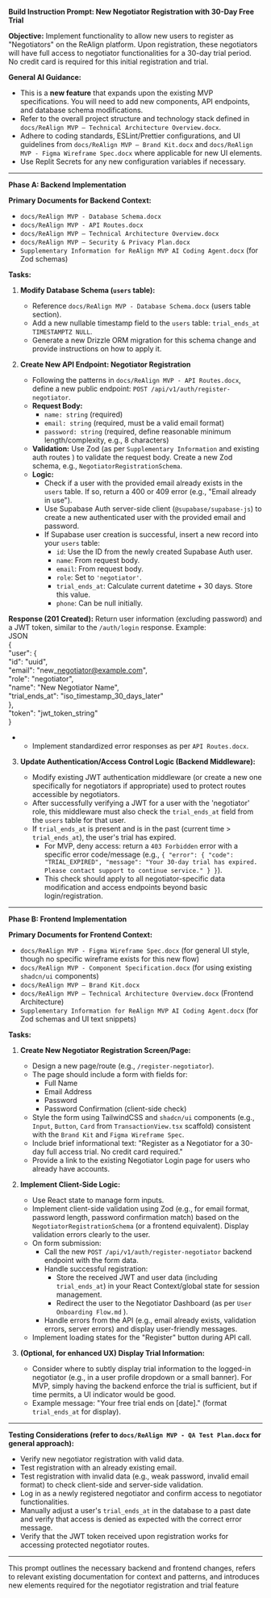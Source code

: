 **Build Instruction Prompt: New Negotiator Registration with 30-Day Free Trial**

**Objective:** Implement functionality to allow new users to register as "Negotiators" on the ReAlign platform. Upon registration, these negotiators will have full access to negotiator functionalities for a 30-day trial period. No credit card is required for this initial registration and trial.

**General AI Guidance:**

* This is a **new feature** that expands upon the existing MVP specifications. You will need to add new components, API endpoints, and database schema modifications.  
* Refer to the overall project structure and technology stack defined in `docs/ReAlign MVP – Technical Architecture Overview.docx`.  
* Adhere to coding standards, ESLint/Prettier configurations, and UI guidelines from `docs/ReAlign MVP – Brand Kit.docx` and `docs/ReAlign MVP - Figma Wireframe Spec.docx` where applicable for new UI elements.  
* Use Replit Secrets for any new configuration variables if necessary.

---

**Phase A: Backend Implementation**

**Primary Documents for Backend Context:**

* `docs/ReAlign MVP - Database Schema.docx`  
* `docs/ReAlign MVP - API Routes.docx`  
* `docs/ReAlign MVP – Technical Architecture Overview.docx`  
* `docs/ReAlign MVP – Security & Privacy Plan.docx`  
* `Supplementary Information for ReAlign MVP AI Coding Agent.docx` (for Zod schemas)

**Tasks:**

1. **Modify Database Schema (`users` table):**

   * Reference `docs/ReAlign MVP - Database Schema.docx` (users table section).  
   * Add a new nullable timestamp field to the `users` table: `trial_ends_at TIMESTAMPTZ NULL`.  
   * Generate a new Drizzle ORM migration for this schema change and provide instructions on how to apply it.  
2. **Create New API Endpoint: Negotiator Registration**

   * Following the patterns in `docs/ReAlign MVP - API Routes.docx`, define a new public endpoint: `POST /api/v1/auth/register-negotiator`.  
   * **Request Body:**  
     * `name: string` (required)  
     * `email: string` (required, must be a valid email format)  
     * `password: string` (required, define reasonable minimum length/complexity, e.g., 8 characters)  
   * **Validation:** Use Zod (as per `Supplementary Information` and existing auth routes ) to validate the request body. Create a new Zod schema, e.g., `NegotiatorRegistrationSchema`.  
   * **Logic:**  
     * Check if a user with the provided email already exists in the `users` table. If so, return a 400 or 409 error (e.g., "Email already in use").  
     * Use Supabase Auth server-side client (`@supabase/supabase-js`) to create a new authenticated user with the provided email and password.  
     * If Supabase user creation is successful, insert a new record into your `users` table:  
       * `id`: Use the ID from the newly created Supabase Auth user.  
       * `name`: From request body.  
       * `email`: From request body.  
       * `role`: Set to `'negotiator'`.  
       * `trial_ends_at`: Calculate current datetime \+ 30 days. Store this value.  
       * `phone`: Can be null initially.

**Response (201 Created):** Return user information (excluding password) and a JWT token, similar to the `/auth/login` response. Example:  
 JSON  
{  
  "user": {  
    "id": "uuid",  
    "email": "new\_negotiator@example.com",  
    "role": "negotiator",  
    "name": "New Negotiator Name",  
    "trial\_ends\_at": "iso\_timestamp\_30\_days\_later"  
  },  
  "token": "jwt\_token\_string"  
}

*   
  * Implement standardized error responses as per `API Routes.docx`.  
3. **Update Authentication/Access Control Logic (Backend Middleware):**

   * Modify existing JWT authentication middleware (or create a new one specifically for negotiators if appropriate) used to protect routes accessible by negotiators.  
   * After successfully verifying a JWT for a user with the 'negotiator' role, this middleware must also check the `trial_ends_at` field from the `users` table for that user.  
   * If `trial_ends_at` is present and is in the past (current time \> `trial_ends_at`), the user's trial has expired.  
     * For MVP, deny access: return a `403 Forbidden` error with a specific error code/message (e.g., `{ "error": { "code": "TRIAL_EXPIRED", "message": "Your 30-day trial has expired. Please contact support to continue service." } }`).  
     * This check should apply to all negotiator-specific data modification and access endpoints beyond basic login/registration.

---

**Phase B: Frontend Implementation**

**Primary Documents for Frontend Context:**

* `docs/ReAlign MVP - Figma Wireframe Spec.docx` (for general UI style, though no specific wireframe exists for this new flow)  
* `docs/ReAlign MVP - Component Specification.docx` (for using existing `shadcn/ui` components)  
* `docs/ReAlign MVP – Brand Kit.docx`  
* `docs/ReAlign MVP – Technical Architecture Overview.docx` (Frontend Architecture)  
* `Supplementary Information for ReAlign MVP AI Coding Agent.docx` (for Zod schemas and UI text snippets)

**Tasks:**

1. **Create New Negotiator Registration Screen/Page:**

   * Design a new page/route (e.g., `/register-negotiator`).  
   * The page should include a form with fields for:  
     * Full Name  
     * Email Address  
     * Password  
     * Password Confirmation (client-side check)  
   * Style the form using TailwindCSS and `shadcn/ui` components (e.g., `Input`, `Button`, `Card` from `TransactionView.tsx` scaffold) consistent with the `Brand Kit` and `Figma Wireframe Spec`.  
   * Include brief informational text: "Register as a Negotiator for a 30-day full access trial. No credit card required."  
   * Provide a link to the existing Negotiator Login page for users who already have accounts.  
2. **Implement Client-Side Logic:**

   * Use React state to manage form inputs.  
   * Implement client-side validation using Zod (e.g., for email format, password length, password confirmation match) based on the `NegotiatorRegistrationSchema` (or a frontend equivalent). Display validation errors clearly to the user.  
   * On form submission:  
     * Call the new `POST /api/v1/auth/register-negotiator` backend endpoint with the form data.  
     * Handle successful registration:  
       * Store the received JWT and user data (including `trial_ends_at`) in your React Context/global state for session management.  
       * Redirect the user to the Negotiator Dashboard (as per `User Onboarding Flow.md` ).  
     * Handle errors from the API (e.g., email already exists, validation errors, server errors) and display user-friendly messages.  
   * Implement loading states for the "Register" button during API call.  
3. **(Optional, for enhanced UX) Display Trial Information:**

   * Consider where to subtly display trial information to the logged-in negotiator (e.g., in a user profile dropdown or a small banner). For MVP, simply having the backend enforce the trial is sufficient, but if time permits, a UI indicator would be good.  
   * Example message: "Your free trial ends on \[date\]." (format `trial_ends_at` for display).

---

**Testing Considerations (refer to `docs/ReAlign MVP - QA Test Plan.docx` for general approach):**

* Verify new negotiator registration with valid data.  
* Test registration with an already existing email.  
* Test registration with invalid data (e.g., weak password, invalid email format) to check client-side and server-side validation.  
* Log in as a newly registered negotiator and confirm access to negotiator functionalities.  
* Manually adjust a user's `trial_ends_at` in the database to a past date and verify that access is denied as expected with the correct error message.  
* Verify that the JWT token received upon registration works for accessing protected negotiator routes.

---

This prompt outlines the necessary backend and frontend changes, refers to relevant existing documentation for context and patterns, and introduces new elements required for the negotiator registration and trial feature

